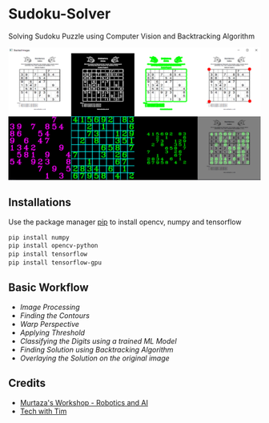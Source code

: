 # Sudoku-Solver
Solving Sudoku Puzzle using Computer Vision and Backtracking Algorithm

<img src="https://github.com/imay-10/Sudoku-Solver/blob/master/Outputs/out_2.png" width="1000">

## Installations

Use the package manager [pip](https://pip.pypa.io/en/stable/) to install opencv, numpy and tensorflow

```bash
pip install numpy
pip install opencv-python
pip install tensorflow
pip install tensorflow-gpu
```

## Basic Workflow

- *Image Processing*     
- *Finding the Contours* 
- *Warp Perspective*     
- *Applying Threshold*   
- *Classifying the Digits using a trained ML Model*
- *Finding Solution using Backtracking Algorithm* 
- *Overlaying the Solution on the original image*

## Credits
- [Murtaza's Workshop - Robotics and AI](https://www.murtazahassan.com/)
- [Tech with Tim](https://www.techwithtim.net/)
